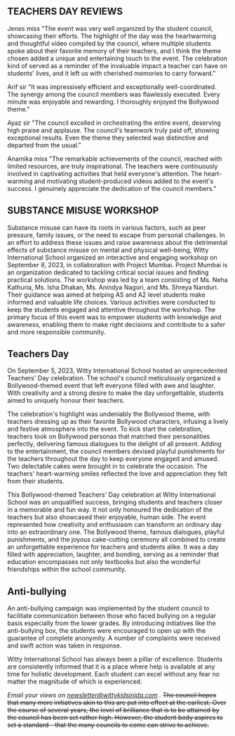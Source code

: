 ## TEACHERS DAY REVIEWS
Jenes miss
"The event was very well organized by the student council, showcasing their efforts. The highlight of the day was the heartwarming and thoughtful video compiled by the council, where multiple students spoke about their favorite memory of their teachers, and I think the theme chosen added a unique and entertaining touch to the event. The celebration kind of served as a reminder of the invaluable impact a teacher can have on students' lives, and it left us with cherished memories to carry forward."

Arif sir
"It was impressively efficient and exceptionally well-coordinated. The synergy among the council members was flawlessly executed. Every minute was enjoyable and rewarding. I thoroughly enjoyed the Bollywood theme."

Ayaz sir
"The council excelled in orchestrating the entire event, deserving high praise and applause. The council's teamwork truly paid off, showing exceptional results. Even the theme they selected was distinctive and departed from the usual."

Anamika miss
"The remarkable achievements of the council, reached with limited resources, are truly inspirational. The teachers were continuously involved in captivating activities that held everyone's attention. The heart-warming and motivating student-produced videos added to the event's success. I genuinely appreciate the dedication of the council members."
## SUBSTANCE MISUSE WORKSHOP
Substance misuse can have its roots in various factors, such as peer pressure, family issues, or the need to escape from personal challenges. In an effort to address these issues and raise awareness about the detrimental effects of substance misuse on mental and physical well-being, Witty International School organized an interactive and engaging workshop on September 8, 2023, in collaboration with Project Mumbai. Project Mumbai is an organization dedicated to tackling critical social issues and finding practical solutions.
The workshop was led by a team consisting of Ms. Neha Kathuria, Ms. Isha Dhakan, Ms. Anindya Nagori, and Ms. Shreya Nanduri. Their guidance was aimed at helping AS and A2 level students make informed and valuable life choices. Various activities were conducted to keep the students engaged and attentive throughout the workshop. The primary focus of this event was to empower students with knowledge and awareness, enabling them to make right decisions and contribute to a safer and more responsible community.
## Teachers Day

On September 5, 2023, Witty International School hosted an unprecedented Teachers' Day celebration. The school's council meticulously organized a Bollywood-themed event that left everyone filled with awe and laughter. With creativity and a strong desire to make the day unforgettable, students aimed to uniquely honour their teachers.

The celebration's highlight was undeniably the Bollywood theme, with teachers dressing up as their favorite Bollywood characters, infusing a lively and festive atmosphere into the event. To kick start the celebration, teachers took on Bollywood personas that matched their personalities perfectly, delivering famous dialogues to the delight of all present. Adding to the entertainment, the council members devised playful punishments for the teachers throughout the day to keep everyone engaged and amused. Two delectable cakes were brought in to celebrate the occasion. The teachers' heart-warming smiles reflected the love and appreciation they felt from their students.

This Bollywood-themed Teachers' Day celebration at Witty International School was an unqualified success, bringing students and teachers closer in a memorable and fun way. It not only honoured the dedication of the teachers but also showcased their enjoyable, human side. The event represented how creativity and enthusiasm can transform an ordinary day into an extraordinary one. The Bollywood theme, famous dialogues, playful punishments, and the joyous cake-cutting ceremony all combined to create an unforgettable experience for teachers and students alike. It was a day filled with appreciation, laughter, and bonding, serving as a reminder that education encompasses not only textbooks but also the wonderful friendships within the school community.
## Anti-bullying
An anti-bullying campaign was implemented by the student council to facilitate communication between those who faced bullying on a regular basis especially from the lower grades. By introducing initiatives like the anti-bullying box, the students were encouraged to open up with the guarantee of complete anonymity. A number of complaints were received and swift action was taken in response. 

Witty International School has always been a pillar of excellence. Students are consistently informed that it is a place where help is available at any time for holistic development. Each student can excel without any fear no matter the magnitude of which is experienced. 

*Email your views on newsletter@wittykidsinida.com .*
~~The council hopes that many more initiatives akin to this are  put into effect at the earliest. Over the course of several years, the level of brilliance that is to be attained by the council has been set rather high. However, the student body aspires to set a standard - that the many councils to come can strive to achieve.~~